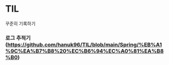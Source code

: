 # TIL
꾸준히 기록하기

### 로그 추적기 (https://github.com/hanuk96/TIL/blob/main/Spring/%EB%A1%9C%EA%B7%B8%20%EC%B6%94%EC%A0%81%EA%B8%B0)
